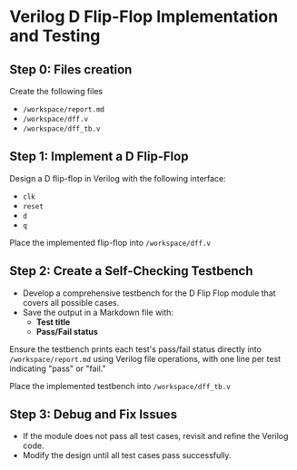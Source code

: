 # Verilog D Flip-Flop Implementation and Testing  

## Step 0: Files creation
Create the following files
- `/workspace/report.md`
- `/workspace/dff.v` 
- `/workspace/dff_tb.v`

## Step 1: Implement a D Flip-Flop  
Design a D flip-flop in Verilog with the following interface:  
- `clk`  
- `reset`  
- `d`  
- `q`  

Place the implemented flip-flop into `/workspace/dff.v`  

## Step 2: Create a Self-Checking Testbench  
- Develop a comprehensive testbench for the D Flip Flop module that covers all possible cases.  
- Save the output in a Markdown file with:  
  - **Test title**  
  - **Pass/Fail status**  

Ensure the testbench prints each test's pass/fail status directly into `/workspace/report.md` using Verilog file operations, with one line per test indicating "pass" or "fail."

Place the implemented testbench into `/workspace/dff_tb.v`  

## Step 3: Debug and Fix Issues  
- If the module does not pass all test cases, revisit and refine the Verilog code.  
- Modify the design until all test cases pass successfully.  